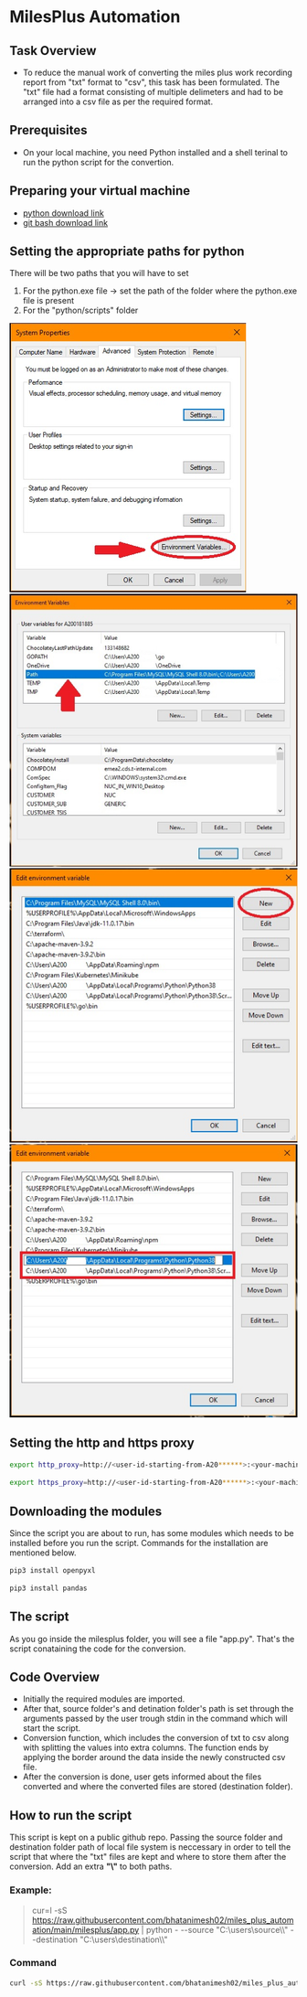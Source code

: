 # MilesPlus Automation
## Task Overview
 - To reduce the manual work of converting the miles plus work recording report from "txt" format to "csv", this task has been formulated. The "txt" file had a format consisting of multiple delimeters and had to be arranged into a csv file as per the required format.

## Prerequisites
- On your local machine, you need Python installed and a shell terinal to run the python script for the convertion.

## Preparing your virtual machine
- [python download link](https://www.python.org/downloads/)
- [git bash download link](https://git-scm.com/download/win)

## Setting the appropriate paths for python
There will be two paths that you will have to set
1) For the python.exe file -> set the path of the folder where the python.exe file is present
2) For the "python/scripts" folder

![Alt Text](milesplus/images/1.jpg) ![Alt Text](milesplus/images/2.jpg) ![Alt Text](milesplus/images/3.jpg) ![Alt Text](milesplus/images/4.jpg)

## Setting the http and https proxy 
```sh
export http_proxy=http://<user-id-starting-from-A20******>:<your-machine-password>@10.24.19.83:8080
```
```sh
export https_proxy=http://<user-id-starting-from-A20******>:<your-machine-password>@10.24.19.83:8080
```

## Downloading the modules
Since the script you are about to run, has some modules which needs to be installed before you run the script. Commands for the installation are mentioned below.
```sh
pip3 install openpyxl
```
```sh
pip3 install pandas
```

## The script
As you go inside the milesplus folder, you will see a file "app.py". That's the script conataining the code for the conversion.

## Code Overview
- Initially the required modules are imported.
- After that, source folder's and detination folder's path is set through the arguments passed by the user trough stdin in the command which will start the script.
- Conversion function, which includes the conversion of txt to csv along with splitting the values into extra columns. The function ends by applying the border around the data inside the newly constructed csv file.
- After the conversion is done, user gets informed about the files converted and where the converted files are stored (destination folder).

## How to run the script
This script is kept on a public github repo. Passing the source folder and destination folder path of local file system is neccessary in order to tell the script that where the "txt" files are kept and where to store them after the conversion. Add an extra **"\\"** to both paths. 

### Example:
> cur=l -sS https://raw.githubusercontent.com/bhatanimesh02/miles_plus_automation/main/milesplus/app.py | python - --source "C:\users\source\\\\" --destination "C:\users\destination\\\\"

### Command
```sh
curl -sS https://raw.githubusercontent.com/bhatanimesh02/miles_plus_automation/main/milesplus/app.py | python - --source "<source-folder-path>" --destination "<destination-folder-path>"
```
